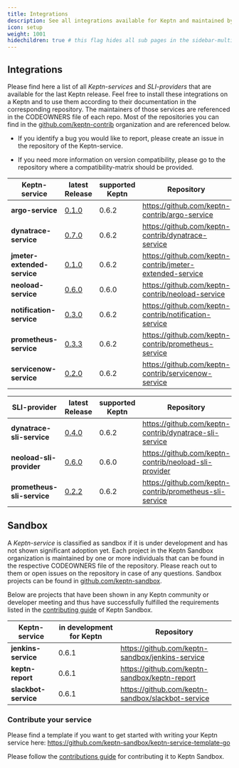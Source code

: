 ```yaml
---
title: Integrations
description: See all integrations available for Keptn and maintained by the community.
icon: setup
weight: 1001
hidechildren: true # this flag hides all sub pages in the sidebar-multicard.html
---
```


## Integrations

Please find here a list of all *Keptn-services* and *SLI-providers* that are available for the last Keptn release. Feel free to install these integrations on a Keptn and to use them according to their documentation in the corresponding repository. The maintainers of those services are referenced in the CODEOWNERS file of each repo. Most of the repositories you can find in the [github.com/keptn-contrib](https://github.com/keptn-contrib) organization and are referenced below.  

- If you identify a bug you would like to report, please create an issue in the repository of the Keptn-service. 

- If you need more information on version compatibility, please go to the repository where a compatibility-matrix should be provided.

| Keptn-service | latest Release | supported Keptn | Repository  |
| -------------------------- | --- | --- | --- |
| **argo-service**      | [0.1.0](https://github.com/keptn-contrib/argo-service/releases/tag/0.1.0) | 0.6.2 | https://github.com/keptn-contrib/argo-service |
| **dynatrace-service**      | [0.7.0](https://github.com/keptn-contrib/dynatrace-service/releases/tag/0.7.0) | 0.6.2 | https://github.com/keptn-contrib/dynatrace-service |
| **jmeter-extended-service**      | [0.1.0](https://github.com/keptn-contrib/jmeter-extended-service/releases/tag/0.1.0) | 0.6.2 | https://github.com/keptn-contrib/jmeter-extended-service |
| **neoload-service**        | [0.6.0](https://github.com/keptn-contrib/neoload-service/tree/0.6.0) | 0.6.0 | https://github.com/keptn-contrib/neoload-service |
| **notification-service**   | [0.3.0](https://github.com/keptn-contrib/notification-service/releases/tag/0.3.0) | 0.6.2 | https://github.com/keptn-contrib/notification-service |
| **prometheus-service**     | [0.3.3](https://github.com/keptn-contrib/prometheus-service/releases/tag/0.3.3) | 0.6.2 | https://github.com/keptn-contrib/prometheus-service |
| **servicenow-service**     | [0.2.0](https://github.com/keptn-contrib/servicenow-service/releases/tag/0.2.0) | 0.6.2 | https://github.com/keptn-contrib/servicenow-service |


| SLI-provider | latest Release | supported Keptn | Repository  |
| -------------------------- | --- | --- | --- |
| **dynatrace-sli-service**  | [0.4.0](https://github.com/keptn-contrib/dynatrace-sli-service/releases/tag/0.4.0) | 0.6.2 | https://github.com/keptn-contrib/dynatrace-sli-service |
| **neoload-sli-provider**  | [0.6.0](https://github.com/keptn-contrib/neoload-sli-provider/tree/0.6.0) | 0.6.0 | https://github.com/keptn-contrib/neoload-sli-provider |
| **prometheus-sli-service** | [0.2.2](https://github.com/keptn-contrib/prometheus-sli-service/releases/tag/0.2.2) | 0.6.2 | https://github.com/keptn-contrib/prometheus-sli-service |

## Sandbox

A *Keptn-service* is classified as sandbox if it is under development and has not shown significant adoption yet. 
Each project in the Keptn Sandbox organization is maintained by one or more individuals that can be found in the respective CODEOWNERS file of the repository. Please reach out to them or open issues on the repository in case of any questions.
Sandbox projects can be found in [github.com/keptn-sandbox](https://github.com/keptn-sandbox).

Below are projects that have been shown in any Keptn community or developer meeting and thus have successfully fulfilled the requirements listed in the [contributing guide](https://github.com/keptn-sandbox/contributing) of Keptn Sandbox. 

| Keptn-service | in development for Keptn | Repository |
| --- | --- | --- | 
| **jenkins-service** | 0.6.1 | https://github.com/keptn-sandbox/jenkins-service |
| **keptn-report** | 0.6.1 | https://github.com/keptn-sandbox/keptn-report |
| **slackbot-service** | 0.6.1 | https://github.com/keptn-sandbox/slackbot-service |

### Contribute your service

Please find a template if you want to get started with writing your Keptn service here: https://github.com/keptn-sandbox/keptn-service-template-go

Please follow the [contributions guide](https://github.com/keptn-sandbox/contributing) for contributing it to Keptn Sandbox.
